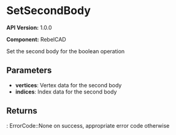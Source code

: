 # SetSecondBody

**API Version:** 1.0.0

**Component:** RebelCAD

Set the second body for the boolean operation

## Parameters

- **vertices**: Vertex data for the second body
- **indices**: Index data for the second body

## Returns

: ErrorCode::None on success, appropriate error code otherwise

